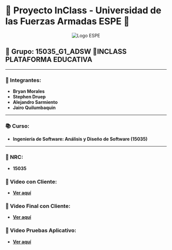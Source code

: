 # 📘 Proyecto InClass - Universidad de las Fuerzas Armadas ESPE 📘

<p align="center">
  <img src="https://upload.wikimedia.org/wikipedia/commons/2/27/Logo_ESPE.png" alt="Logo ESPE">
</p>

## 🌟 Grupo: 15035_G1_ADSW 🌟INCLASS PLATAFORMA EDUCATIVA

---

### 👥 Integrantes:
- **Bryan Morales**
- **Stephen Druep**
- **Alejandro Sarmiento**
- **Jairo Quilumbaquin**

---

### 📚 Curso:
- **Ingeniería de Software: Análisis y Diseño de Software (15035)**

---

### 🔢 NRC:
- **15035**

### 🎥 Video con Cliente:
- **[Ver aquí](https://youtu.be/UWoSYQ-sTgw)**
  
### 🎥 Video Final con Cliente:
- **[Ver aquí](https://youtu.be/cLvONoOToAE)**

### 🎥 Video Pruebas Aplicativo:
- **[Ver aquí](https://youtu.be/uFO49MeyGeA)**

